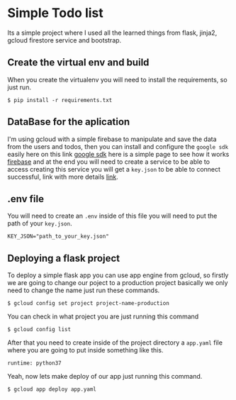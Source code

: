 # Simple Todo list
Its a simple project where I used all the learned things from flask, jinja2, gcloud firestore service and bootstrap.
## Create the virtual env and build
When you create the virtualenv you will need to install the requirements, so just run.
```
$ pip install -r requirements.txt
```
## DataBase for the aplication 
I'm using gcloud with a simple firebase to manipulate and save the data from the users and todos, then you can install and configure the `google sdk` easily here on this link [google sdk](https://cloud.google.com/sdk/docs/install-sdk) here is a simple page to see how it works [firebase](https://firebase.google.com/docs/firestore?hl=es-419) and at the end you will need to create a service to be able to access creating this service you will get a `key.json` to be able to connect successful, link with more details [link](https://cloud.google.com/docs/authentication/getting-started).<br />
## .env file
You will need to create an `.env` inside of this file you will need to put the path of your `key.json`.
```
KEY_JSON="path_to_your_key.json"
```
## Deploying a flask project
To deploy a simple flask app you can use app engine from gcloud, so firstly we are going to change our poject to a production project basically we only need to change the name just run these commands.
```
$ gcloud config set project project-name-production
```
You can check in what project you are just running this command
```
$ gcloud config list
```
After that you need to create inside of the project directory a `app.yaml` file where you are going to put inside something like this.
```
runtime: python37
```
Yeah, now lets make deploy of our app just running this command.
```
$ gcloud app deploy app.yaml
```
